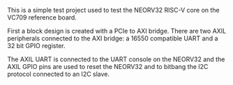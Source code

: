 This is a simple test project used to test the NEORV32 RISC-V core on
the VC709 reference board.

First a block design is created with a PCIe to AXI bridge.  There are
two AXIL peripherals connected to the AXI bridge: a 16550 compatible
UART and a 32 bit GPIO register.

The AXIL UART is connected to the UART console on the NEORV32 and the
AXIL GPIO pins are used to reset the NEORV32 and to bitbang the I2C
protocol connected to an I2C slave.


